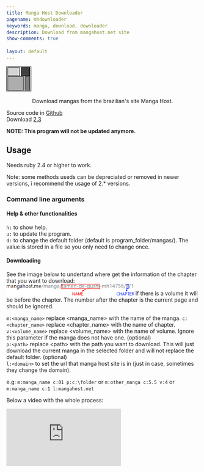 ```yaml
---
title: Manga Host Downloader
pagename: mhdownloader
keywords: manga, download, downloader
description: Download from mangahost.net site
show-comments: true

layout: default
---
```

![Mangafox downloader logo (a page of manga).](https://raw.githubusercontent.com/HermesPasser/MangaFox-Downloader/master/app-icon.png)
<p align="center">Download mangas from the brazilian's site Manga Host.</p>

Source code in [Github](https://github.com/HermesPasser/Manga-Host-Downloader)   
Download [2.3](href="https://github.com/HermesPasser/Manga-Host-Downloader/archive/master.zip)

**NOTE: This program will not be updated anymore.**

## Usage  

Needs ruby 2.4 or higher to work.  

Note: some methods useds can be depreciated or removed in newer versions, i recommend the usage of 2.* versions.

### Command line arguments  

#### Help & other functionalities  

``h:`` to show help.  
``u:`` to update the program.    
``d:`` to change the default folder (default is program_folder/mangas/). The value is stored in a file so you only need to change once.  

#### Downloading

See the image below to undertand where get the information of the chapter that you want to download:  
![how to know the name and chapter from a manga host url](https://raw.githubusercontent.com/HermesPasser/Manga-Host-Downloader/master/about.png)
If there is a volume it will be before the chapter. The number after the chapter is the current page and should be ignored.   

``m:<manga_name>`` replace \<manga_name\> with the name of the manga. 
``c:<chapter_name>`` replace \<chapter_name\> with the name of chapter.  
``v:<volume_name>`` replace \<volume_name\> with the name of volume. Ignore this parameter if the manga does not have one. (optional)  
``p:<path>`` replace \<path\> with the path you want to download. This will just download the current manga in the selected folder and will not replace the default folder. (optional)  
``l:<domain>`` to set the url that manga host site is in (just in case, sometimes they change the domain).   

e.g: ``m:manga_name c:01 p:c:\folder`` or ``m:other_manga c:5.5 v:4`` or ``m:manga_name c:1 l:mangahost.net``  

Below a video with the whole process:
<iframe src="https://www.youtube.com/embed/mDmbRwZjkas" frameborder="0" allowfullscreen></iframe>
